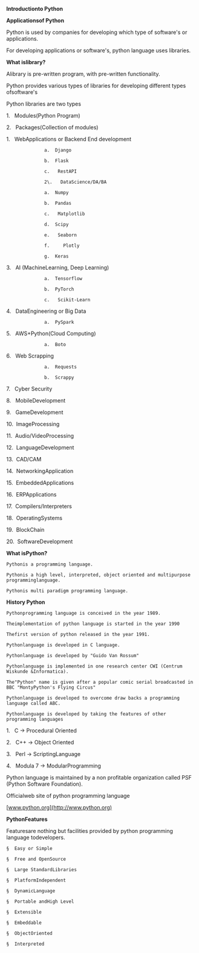 **Introductionto Python**

**Applicationsof Python**

Python is used by companies for developing which type of software's or applications.

For developing applications or software's, python language uses libraries.

**What islibrary?**

Alibrary is pre-written program, with pre-written functionality.

Python provides various types of libraries for developing different types ofsoftware's

Python libraries are two types

1\.   Modules(Python Program)

2\.   Packages(Collection of modules)

1\.   WebApplications or Backend End development

                  a.  Django
                  
                  b.  Flask
                  
                  c.   RestAPI
                  
                  2\.   DataScience/DA/BA
                  
                  a.  Numpy
                  
                  b.  Pandas
                  
                  c.   Matplotlib
                  
                  d.  Scipy
                  
                  e.   Seaborn
                  
                  f.     Plotly
                  
                  g.  Keras

3\.   AI (MachineLearning, Deep Learning)

                  a.  Tensorflow
                  
                  b.  PyTorch
                  
                  c.   Scikit-Learn

4\.   DataEngineering or Big Data

                  a.  PySpark

5\.   AWS+Python(Cloud Computing)

                  a.  Boto

6\.   Web Scrapping

                  a.  Requests

                  b.  Scrappy

7\.   Cyber Security

8\.   MobileDevelopment

9\.   GameDevelopment

10\.  ImageProcessing

11\.  Audio/VideoProcessing

12\.  LanguageDevelopment

13\.  CAD/CAM

14\.  NetworkingApplication

15\.  EmbeddedApplications

16\.  ERPApplications

17\.  Compilers/Interpreters

18\.  OperatingSystems

19\.  BlockChain

20\.  SoftwareDevelopment

**What isPython?**

    Pythonis a programming language.
    
    Pythonis a high level, interpreted, object oriented and multipurpose programminglanguage.
    
    Pythonis multi paradigm programming language.

**History Python**

    Pythonprogramming language is conceived in the year 1989.
    
    Theimplementation of python language is started in the year 1990
    
    Thefirst version of python released in the year 1991.
    
    Pythonlanguage is developed in C language.
    
    Pythonlanguage is developed by "Guido Van Rossum"
    
    Pythonlanguage is implemented in one research center CWI (Centrum Wiskunde &Informatica).
    
    The"Python" name is given after a popular comic serial broadcasted in BBC "MontyPython's Flying Circus"
    
    Pythonlanguage is developed to overcome draw backs a programming language called ABC.
    
    Pythonlanguage is developed by taking the features of other programming languages

1\.   C -> Procedural Oriented

2\.   C++ -> Object Oriented

3\.   Perl -> ScriptingLanguage

4\.   Modula 7 -> ModularProgramming

Python language is maintained by a non profitable organization called PSF (Python Software Foundation).

Officialweb site of python programming language

[www.python.org](http://www.python.org)

**PythonFeatures**

Featuresare nothing but facilities provided by python programming language todevelopers.

    §  Easy or Simple
    
    §  Free and OpenSource
    
    §  Large StandardLibraries
    
    §  PlatformIndependent
    
    §  DynamicLanguage
    
    §  Portable andHigh Level
    
    §  Extensible
    
    §  Embeddable
    
    §  ObjectOriented
    
    §  Interpreted
